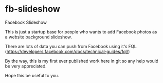 fb-slideshow
============

Facebook Slideshow


This is just a startup base for people who wants to add Facebook photos as a website background slideshow.

There are lots of data you can push from Facebook using it's FQL (https://developers.facebook.com/docs/technical-guides/fql/)

By the way, this is my first ever published work here in git so any help would be very appreciated.


Hope this be useful to you.
